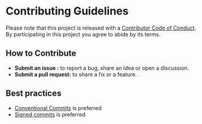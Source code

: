 # Contributing Guidelines

Please note that this project is released with a [Contributor Code of Conduct](CODE_OF_CONDUCT.md).
By participating in this project you agree to abide by its terms.

## How to Contribute

- **Submit an issue :** to report a bug, share an idea or open a discussion.
- **Submit a pull request:** to share a fix or a feature.

## Best practices

- [Conventional Commits](https://www.conventionalcommits.org/en/v1.0.0/) is preferred
- [Signed commits](https://git-scm.com/docs/git-commit#Documentation/git-commit.txt---signoff) is preferred
